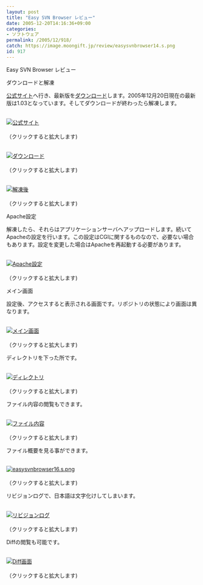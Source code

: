 ```yaml
---
layout: post
title: "Easy SVN Browser レビュー"
date: 2005-12-20T14:16:36+09:00
categories:
- ソフトウェア
permalink: /2005/12/918/
catch: https://image.moongift.jp/review/easysvnbrowser14.s.png
id: 917
---
```

Easy SVN Browser レビュー  
<!--more-->

ダウンロードと解凍

  

[公式サイト](http://public.e-tunity.com/)へ行き、最新版を[ダウンロード](http://public.e-tunity.com/index.html?req=downloads)します。2005年12月20日現在の最新版は1.03となっています。そしてダウンロードが終わったら解凍します。

  

[  
 ![公式サイト](https://image.moongift.jp/review/easysvnbrowser2.s.png "公式サイト")  
](http://www.moongift.jp/media/review/easysvnbrowser2.png)  
（クリックすると拡大します)

[  
 ![ダウンロード](https://image.moongift.jp/review/easysvnbrowser10.s.png "ダウンロード")  
](http://www.moongift.jp/media/review/easysvnbrowser10.png)  
（クリックすると拡大します)

  

[  
 ![解凍後](https://image.moongift.jp/review/easysvnbrowser11.s.png "解凍後")  
](http://www.moongift.jp/media/review/easysvnbrowser11.png)  
（クリックすると拡大します)

  

Apache設定

  

解凍したら、それらはアプリケーションサーバへアップロードします。続いてApacheの設定を行います。この設定はCGIに関するものなので、必要ない場合もあります。設定を変更した場合はApacheを再起動する必要があります。

  

[  
 ![Apache設定](https://image.moongift.jp/review/easysvnbrowser23.s.png "Apache設定")  
](http://www.moongift.jp/media/review/easysvnbrowser23.png)  
（クリックすると拡大します)

  

メイン画面

  

設定後、アクセスすると表示される画面です。リポジトリの状態により画面は異なります。

  

[  
 ![メイン画面](https://image.moongift.jp/review/easysvnbrowser13.s.png "メイン画面")  
](http://www.moongift.jp/media/review/easysvnbrowser13.png)  
（クリックすると拡大します)

  

ディレクトリを下った所です。

  

[  
 ![ディレクトリ](https://image.moongift.jp/review/easysvnbrowser14.s.png "ディレクトリ")  
](http://www.moongift.jp/media/review/easysvnbrowser14.png)  
（クリックすると拡大します)

  

ファイル内容の閲覧もできます。

  

[  
 ![ファイル内容](https://image.moongift.jp/review/easysvnbrowser15.s.png "ファイル内容")  
](http://www.moongift.jp/media/review/easysvnbrowser15.png)  
（クリックすると拡大します)

  

ファイル概要を見る事ができます。

  

[  
 ![easysvnbrowser16.s.png](https://image.moongift.jp/review/easysvnbrowser16.s.png "easysvnbrowser16.s.png")  
](http://www.moongift.jp/media/review/easysvnbrowser16.png)  
（クリックすると拡大します)

  

リビジョンログで、日本語は文字化けしてしまいます。

  

[  
 ![リビジョンログ](https://image.moongift.jp/review/easysvnbrowser17.s.png "リビジョンログ")  
](http://www.moongift.jp/media/review/easysvnbrowser17.png)  
（クリックすると拡大します)

  

Diffの閲覧も可能です。

  

[  
 ![Diff画面](https://image.moongift.jp/review/easysvnbrowser21.s.png "Diff画面")  
](http://www.moongift.jp/media/review/easysvnbrowser21.png)  
（クリックすると拡大します)

